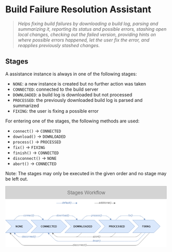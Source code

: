 # Build Failure Resolution Assistant

> _Helps fixing build failures by downloading a build log, parsing and summarizing it, reporting its status and possible errors, stashing open local changes, checking out the failed version, providing hints on where possible errors happened, let the user fix the error, and reapplies previously stashed changes._

## Stages

A assistance instance is always in one of the following stages:

- `NONE`: a new instance is created but no further action was taken
- `CONNECTED`: connected to the build server
- `DOWNLOADED`: a build log is downloaded but not processed
- `PROCESSED`: the previously downloaded build log is parsed and summarized
- `FIXING`: the user is fixing a possible error

For entering one of the stages, the following methods are used:

- `connect()` -> `CONNECTED`
- `download()` -> `DOWNLOADED`
- `process()` -> `PROCESSED`
- `fix()` -> `FIXING`
- `finish()` -> `CONNECTED`
- `disconnect()` -> `NONE`
- `abort()` -> `CONNECTED`

Note: The stages may only be executed in the given order and no stage may be left out.

![Stages](assets/stages.png)
